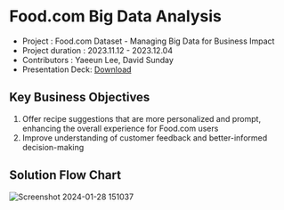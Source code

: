 # Food.com Big Data Analysis

* Project : Food.com Dataset - Managing Big Data for Business Impact
* Project duration : 2023.11.12 - 2023.12.04
* Contributors : Yaeeun Lee, David Sunday
* Presentation Deck: [Download](https://github.com/haydenlee914/Food.com-analysis/files/14077718/Food.com_Big_Data_Presentation.Deck.pdf)

Key Business Objectives
-------------
1. Offer recipe suggestions that are more personalized and prompt, enhancing the overall experience for Food.com users
2. Improve understanding of customer feedback and better-informed decision-making


Solution Flow Chart
-------------
![Screenshot 2024-01-28 151037](https://github.com/haydenlee914/Food.com-analysis/assets/140643142/60220ea8-08a9-438e-b34c-81c6ea831725)
